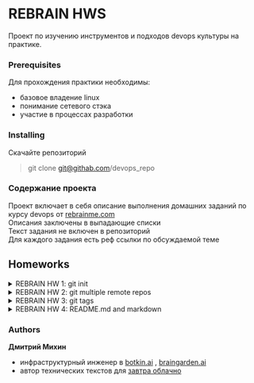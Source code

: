 # REBRAIN HWS

Проект по изучению инструментов и подходов devops культуры на практике.

### Prerequisites

Для прохождения практики необходимы: 
* базовое владение linux
* понимание сетевого стэка
* участие в процессах разработки


### Installing

Скачайте репозиторий  
 > git clone git@githab.com/devops_repo

### Содержание проекта

Проект включает в себя описание выполнения домашних заданий по курсу devops от [rebrainme.com](http://ebrainme.com)  
Описания заключены в выпадающие списки  
Текст задания не включен в репозиторий  
Для  каждого задания есть реф ссылки по обсуждаемой теме  

## Homeworks

<details>
<summary> REBRAIN HW 1: git init </summary>
<p>

Репозиторий содержит дефолтный config nginx  

</p>
</details>

<details>
<summary> REBRAIN HW 2: git multiple remote repos </summary>
<p>

Созданы одинаковые репозитории на github gitlab и bitbucket  
В локальный git репозиторий добавлены удаленные репозиотрии

>  git remote add rbgitlab  git@gitlab.rebrainme.com:muxund/rebrain-devops-task-checkout  
>  git remote add rbgithub  git@github.com:muxun/rebrain-devops-task-checkout  
>  git remote add rbbb      git@bitbucket.org:muxun/rebrain-devops-task-checkout  

Добавлен push url для origin  


> git remote set-url --add --push origin git@gitlab.rebrainme.com:muxund/rebrain-devops-task-checkout  
> git remote set-url --add --push origin git@github.com:muxun/rebrain-devops-task-checkout  
> git remote set-url --add --push origin git@bitbucket.org:muxun/rebrain-devops-task-checkout  

В итоге .git/config имеет вид  

```bash
[core]
	repositoryformatversion = 0
	filemode = true
	bare = false
	logallrefupdates = true
[remote "rbgitlab"]
	url = git@gitlab.rebrainme.com:muxund/rebrain-devops-task-checkout
	fetch = +refs/heads/*:refs/remotes/rbgitlab/*
	pushurl = git@gitlab.rebrainme.com:muxund/rebrain-devops-task-checkout
[remote "rbgithub"]
	url = git@github.com:muxun/rebrain-devops-task-checkout
	fetch = +refs/heads/*:refs/remotes/rbgithub/*
	pushurl = git@github.com:muxun/rebrain-devops-task-checkout
[remote "rbbb"]
	url = git@bitbucket.org:muxun/rebrain-devops-task-checkout
	fetch = +refs/heads/*:refs/remotes/rbbb/*
	pushurl = git@bitbucket.org:muxun/rebrain-devops-task-checkout
[remote "origin"]
        url = git@gitlab.rebrainme.com:muxund/rebrain-devops-task-checkout
        url = git@github.com:muxun/rebrain-devops-task-checkout
	url = git@bitbucket.org:muxun/rebrain-devops-task-checkout

```

Команда git push origin master отправляет изменнеия во все три репозитория  
Команда git push rbgitlab master отправляет изменения только в выбранную ветку  

reference urls  
[git add remote](https://gist.github.com/rvl/c3f156e117e22a25f242)    
[git config](http://caseyscarborough.com/blog/2013/08/25/pushing-to-multiple-remotes-using-git/)  



</p>
</details>

<details>
<summary> REBRAIN HW 3: git tags </summary>
<p>

Тэгирование конкретных коммитов релиз кандидатов.  

Лековесный тэг на коммит: 


> git tag <tag> <commit hash>  

Пушить тэги надо приудительно:   

> git push <remote> <tag> 


reference urls  
[git tag](https://git-scm.com/book/ru/v2/%D0%9E%D1%81%D0%BD%D0%BE%D0%B2%D1%8B-Git-%D0%A0%D0%B0%D0%B1%D0%BE%D1%82%D0%B0-%D1%81-%D0%BC%D0%B5%D1%82%D0%BA%D0%B0%D0%BC%D0%B8)

</p>
</details>

<details>
<summary> REBRAIN HW 4: README.md and markdown  </summary>
<p>

Readme оформлен в соответствии с best practise  
При оформлении использован markdown и html  

```bash

> code striing  

# ## ### h1-h3 tags  

[alias](url) links

double space  - <br>
```

reference links  
[markdown](https://guides.github.com/features/mastering-markdown/)  
[readme.md](https://gist.github.com/PurpleBooth/109311bb0361f32d87a2)

</p>
</details>

### Authors

**Дмитрий Михин** 
* инфраструктурный инженер в [botkin.ai](http://botkin.ai) , [braingarden.ai](http://braingarden.ai)
* автор технических текстов для [завтра облачно](https://mcs.mail.ru/blog/organizaciya-bekapa-postgresql-iz-kubernetes-v-s3-hranilishche)  
